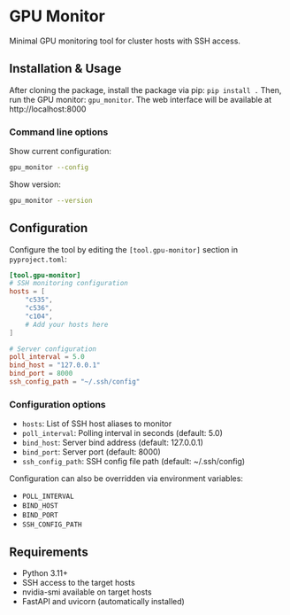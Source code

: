 # GPU Monitor

Minimal GPU monitoring tool for cluster hosts with SSH access.

## Installation & Usage

After cloning the package, install the package via pip: `pip install .` Then, run the GPU monitor: `gpu_monitor`. The web interface will be available at http://localhost:8000

### Command line options

Show current configuration:
```bash
gpu_monitor --config
```

Show version:
```bash
gpu_monitor --version
```

## Configuration

Configure the tool by editing the `[tool.gpu-monitor]` section in `pyproject.toml`:

```toml
[tool.gpu-monitor]
# SSH monitoring configuration
hosts = [
    "c535",
    "c536",
    "c104",
    # Add your hosts here
]

# Server configuration
poll_interval = 5.0
bind_host = "127.0.0.1"
bind_port = 8000
ssh_config_path = "~/.ssh/config"
```

### Configuration options

- `hosts`: List of SSH host aliases to monitor
- `poll_interval`: Polling interval in seconds (default: 5.0)
- `bind_host`: Server bind address (default: 127.0.0.1)
- `bind_port`: Server port (default: 8000)
- `ssh_config_path`: SSH config file path (default: ~/.ssh/config)

Configuration can also be overridden via environment variables:
- `POLL_INTERVAL`
- `BIND_HOST`
- `BIND_PORT`
- `SSH_CONFIG_PATH`

## Requirements

- Python 3.11+
- SSH access to the target hosts
- nvidia-smi available on target hosts
- FastAPI and uvicorn (automatically installed)